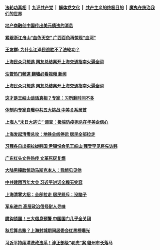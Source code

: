 ####  [法轮功真相](../../../../basic/blob/master/README.md?t=05120232) &nbsp;|&nbsp; [九评共产党](../../../../9ping.md/blob/master/README.md?t=05120232) &nbsp;|&nbsp; [解体党文化](../../../../jtdwh.md/blob/master/README.md?t=05120232)  &nbsp;|&nbsp; [共产主义的终极目的](../../../../gczydzjmd.md/blob/master/README.md?t=05120232) &nbsp;|&nbsp; [魔鬼在统治我们的世界](../../../../mgztzwmdsj.md/blob/master/README.md?t=05120232) 

#### [地产商融创中国传出美元债违约消息](../pages/soh5/619747.md?t=05120232) 
#### [紧跟浙江舟山“血色天空”  广西百色再惊现“血河”](../pages/soh5/619723.md?t=05120232) 
#### [王友群: 为什么江泽民战胜不了法轮功？](../pages/soh5/619735.md?t=05120232) 
#### [上海民众只想逃 网友总结离开上海交通指南火遍全网](../pages/soh5/619699.md?t=05120232) 
#### [油管热门频道 翻墙必看视频 新闻](http://45.76.130.85:81/youtube.html?05120232)
#### [上海民众只想逃 网友总结离开上海交通指南火遍全网](../pages/soh5/619699.md?t=05120232) 
#### [这才是王岐山谈话真相？专家：习所剩时间不多](../pages/soh5/619630.md?t=05120232) 
#### [体制内专家自曝中共五大挑战 中美关系居首](../pages/soh5/619642.md?t=05120232) 
#### [上海人“末日大逃亡” 调查：极端防疫扼杀在华美企信心](../pages/soh5/619609.md?t=05120232) 
#### [上海发起清零总攻：地铁全线停运 居民全部拉走](../pages/soh5/619546.md?t=05120232) 
#### [习拜各自出招拉拢韩国 尹锡悦会见王岐山  拜登罕见将先访韩](../pages/soh5/619525.md?t=05120232) 
#### [广东红头文件热传 文革死灰复燃](../pages/soh5/619444.md?t=05120232) 
#### [大陆男撞脸惊动马斯克本人：我想见见他](../pages/soh5/619507.md?t=05120232) 
#### [中共建团百年大会 习近平讲话全程无笑容](../pages/soh5/619450.md?t=05120232) 
#### [上海清零大招：全部拉走 居民怒斥：没脑子](../pages/soh5/619453.md?t=05120232) 
#### [军车进京 高层政治信号耐人寻味](../pages/soh5/619333.md?t=05120232) 
#### [脱钩锁国！三大信息预警 中国国门几乎全关闭](../pages/soh5/619336.md?t=05120232) 
#### [秋后算总账？上海封城期间居委会红黑榜曝光](../pages/soh5/619165.md?t=05120232) 
#### [习近平持续清洗政法系！涉正部级“老虎“案  赣州市长落马 ](../pages/soh5/619216.md?t=05120232) 
<img src='http://gfw-breaker.win/goodnews/indexes/soh5.md' width='0px' height='0px'/>
